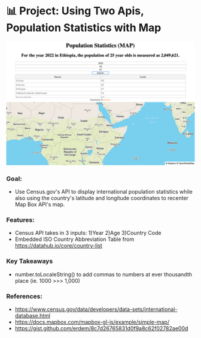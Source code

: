 # 📊 Project: Using Two Apis, Population Statistics with Map

![Preview](/img/preview.png)

### Goal:

- Use Census.gov's API to display international population statistics while also using the country's latitude and longitude coordinates to recenter Map Box API's map.



### Features:

- Census API takes in 3 inputs: 1)Year 2)Age 3)Country Code
- Embedded ISO Country Abbreviation Table from https://datahub.io/core/country-list


### Key Takeaways

- number.toLocaleString() to add commas to numbers at ever thousandth place (ie. 1000 >>> 1,000)

### References:

- https://www.census.gov/data/developers/data-sets/international-database.html
- https://docs.mapbox.com/mapbox-gl-js/example/simple-map/
- https://gist.github.com/erdem/8c7d26765831d0f9a8c62f02782ae00d
